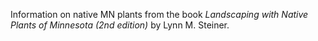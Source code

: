 Information on native MN plants from the book *Landscaping with Native Plants of Minnesota (2nd edition)* by Lynn M. Steiner.
